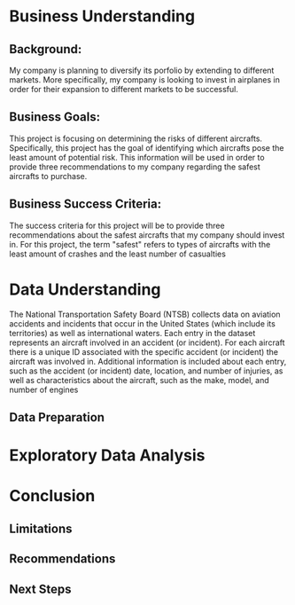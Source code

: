 # Business Understanding
## Background:
My company is planning to diversify its porfolio by extending to different 
markets. More specifically, my company is looking to invest in airplanes 
in order for their expansion to different markets to be successful.

## Business Goals:
This project is focusing on determining the risks of different aircrafts. 
Specifically, this project has the goal of identifying which aircrafts 
pose the least amount of potential risk. This information will be used in 
order to provide three recommendations to my company regarding the safest 
aircrafts to purchase.

## Business Success Criteria:
The success criteria for this project will be to provide three 
recommendations about the safest aircrafts that my company should invest 
in. For this project, the term "safest" refers to types of aircrafts with 
the least amount of crashes and the least number of casualties

# Data Understanding
The National Transportation Safety Board (NTSB) collects data on aviation 
accidents and incidents that occur in the United States (which include its 
territories) as well as international waters.
Each entry in the dataset represents an aircraft involved in an accident 
(or incident). For each aircraft there is a unique ID associated with the 
specific accident (or incident) the aircraft was involved in. Additional 
information is included about each entry, such as the accident (or 
incident) date, location, and number of injuries, as well as 
characteristics about the aircraft, such as the make, model, and number of 
engines

## Data Preparation

# Exploratory Data Analysis

# Conclusion

## Limitations

## Recommendations

## Next Steps 
